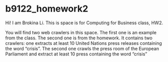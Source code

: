 # b9122_homework2
Hi! I am Brokina Li. This is space is for Computing for Business class, HW2.

You will find two web crawlers in this space. The first one is an example from the class. The second one is from the homework. It contains two crawlers:  one extracts at least 10 United Nations press releases containing the word “crisis”. The second one crawls the press room of the European Parliament and extract at least 10 press containing the word “crisis” 
